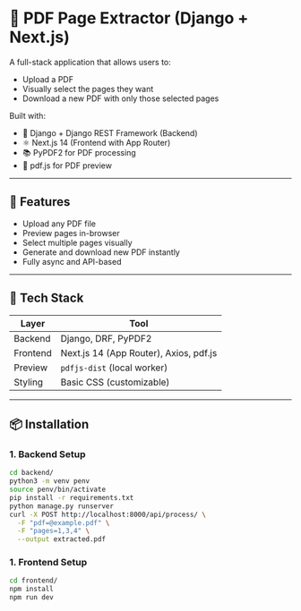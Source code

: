 # 📄 PDF Page Extractor (Django + Next.js)

A full-stack application that allows users to:

- Upload a PDF
- Visually select the pages they want
- Download a new PDF with only those selected pages

Built with:

- 🐍 Django + Django REST Framework (Backend)
- ⚛️ Next.js 14 (Frontend with App Router)
- 📚 PyPDF2 for PDF processing
- 📘 pdf.js for PDF preview

---

## 🚀 Features

- Upload any PDF file
- Preview pages in-browser
- Select multiple pages visually
- Generate and download new PDF instantly
- Fully async and API-based

---

## 🧱 Tech Stack

| Layer    | Tool                                   |
| -------- | -------------------------------------- |
| Backend  | Django, DRF, PyPDF2                    |
| Frontend | Next.js 14 (App Router), Axios, pdf.js |
| Preview  | `pdfjs-dist` (local worker)            |
| Styling  | Basic CSS (customizable)               |

---

## 📦 Installation

### 1. Backend Setup

```bash
cd backend/
python3 -m venv penv
source penv/bin/activate
pip install -r requirements.txt
python manage.py runserver
curl -X POST http://localhost:8000/api/process/ \
  -F "pdf=@example.pdf" \
  -F "pages=1,3,4" \
  --output extracted.pdf
```

### 1. Frontend Setup

```bash
cd frontend/
npm install
npm run dev
```
